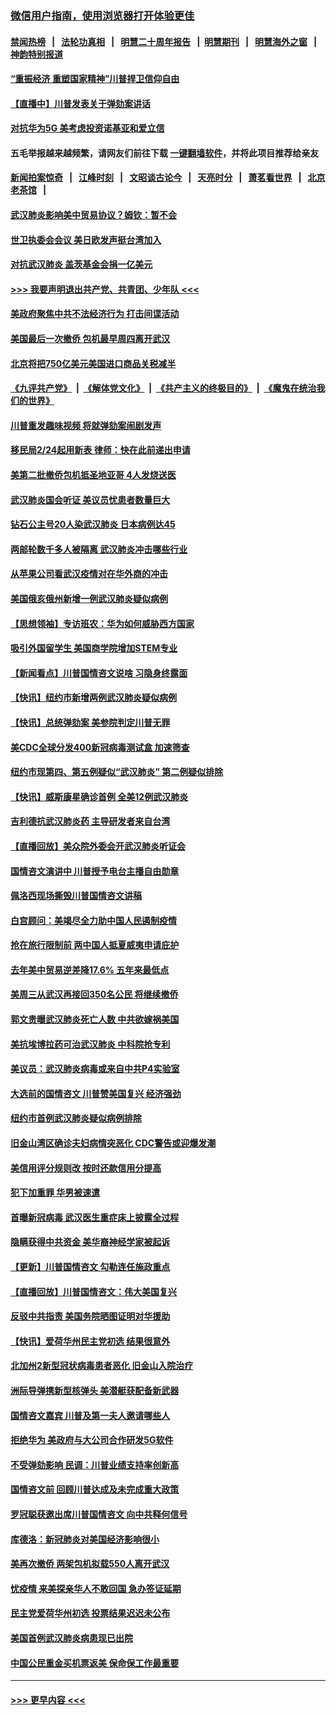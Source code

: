 ### [微信用户指南，使用浏览器打开体验更佳](https://github.com/gfw-breaker/banned-news1/blob/master/indexes/wechat-guide.md?t=0)
#### [禁闻热榜](热点新闻.md?t=0)  &nbsp;&nbsp;|&nbsp;&nbsp; [法轮功真相](https://github.com/gfw-breaker/truth/blob/master/README.md?t=0) &nbsp;&nbsp;|&nbsp;&nbsp; [明慧二十周年报告](https://github.com/gfw-breaker/mh-reports/blob/master/README.md?t=0) &nbsp;&nbsp;|&nbsp;&nbsp;[明慧期刊](https://github.com/gfw-breaker/mh-qikan) &nbsp;&nbsp;|&nbsp;&nbsp; [明慧海外之窗](https://github.com/gfw-breaker/mh-news/blob/master/README.md?t=0) &nbsp;&nbsp;|&nbsp;&nbsp; [神韵特别报道](https://github.com/gfw-breaker/mh-news/blob/master/shenyun.md?t=0)
#### [“重振经济 重塑国家精神”川普捍卫信仰自由](../pages/nsc412/n11849641.md?t=02070302) 
#### [【直播中】川普发表关于弹劾案讲话](../pages/nsc412/n11849472.md?t=02070302) 
#### [对抗华为5G 美考虑投资诺基亚和爱立信](../pages/nsc412/n11849510.md?t=02070302) 
#### 五毛举报越来越频繁，请网友们前往下载 [一键翻墙软件](https://github.com/gfw-breaker/ssr-accounts)，并将此项目推荐给亲友
#### [新闻拍案惊奇](https://github.com/gfw-breaker/banned-news1/blob/master/pages/link4.md) &nbsp;&nbsp;|&nbsp;&nbsp; [江峰时刻](https://github.com/gfw-breaker/banned-news1/blob/master/pages/link4.md) &nbsp;&nbsp;|&nbsp;&nbsp; [文昭谈古论今](https://github.com/gfw-breaker/banned-news1/blob/master/pages/link4.md) &nbsp;&nbsp;|&nbsp;&nbsp; [天亮时分](https://github.com/gfw-breaker/banned-news1/blob/master/pages/link4.md) &nbsp;&nbsp;|&nbsp;&nbsp; [萧茗看世界](https://github.com/gfw-breaker/banned-news1/blob/master/pages/link4.md) &nbsp;&nbsp;|&nbsp;&nbsp; [北京老茶馆](https://github.com/gfw-breaker/banned-news1/blob/master/pages/link4.md) &nbsp;&nbsp;|&nbsp;&nbsp; 
#### [武汉肺炎影响美中贸易协议？姆钦：暂不会](../pages/nsc412/n11849497.md?t=02070302) 
#### [世卫执委会会议 美日欧发声挺台湾加入](../pages/nsc412/n11849433.md?t=02070302) 
#### [对抗武汉肺炎 盖茨基金会捐一亿美元](../pages/nsc412/n11848953.md?t=02070302) 
#### [>>> 我要声明退出共产党、共青团、少年队 <<<](https://github.com/begood0513/goodnews/blob/master/quit/letter.md) 
#### [美政府聚焦中共不法经济行为 打击间谍活动](../pages/nsc412/n11849322.md?t=02070302) 
#### [美国最后一次撤侨 包机最早周四离开武汉](../pages/nsc412/n11849395.md?t=02070302) 
#### [北京将把750亿美元美国进口商品关税减半](../pages/nsc412/n11848896.md?t=02070302) 
#### [《九评共产党》](https://github.com/begood0513/9ping.md/blob/master/README.md) &nbsp;|&nbsp; [《解体党文化》](../../../../jtdwh.md/blob/master/README.md)  &nbsp;|&nbsp; [《共产主义的终极目的》](../../../../gczydzjmd.md/blob/master/README.md) &nbsp;|&nbsp; [《魔鬼在统治我们的世界》](../../../../mgztzwmdsj.md/blob/master/README.md) 
#### [川普重发趣味视频 将就弹劾案闹剧发声](../pages/nsc412/n11848715.md?t=02070302) 
#### [移民局2/24起用新表  律师：快在此前递出申请](../pages/nsc412/n11848220.md?t=02070302) 
#### [美第二批撤侨包机抵圣地亚哥 4人发烧送医](../pages/nsc412/n11847923.md?t=02070302) 
#### [武汉肺炎国会听证 美议员忧患者数量巨大](../pages/nsc412/n11844851.md?t=02070302) 
#### [钻石公主号20人染武汉肺炎 日本病例达45](../pages/nsc412/n11847823.md?t=02070302) 
#### [两邮轮数千多人被隔离 武汉肺炎冲击哪些行业](../pages/nsc412/n11847456.md?t=02070302) 
#### [从苹果公司看武汉疫情对在华外商的冲击](../pages/nsc412/n11847586.md?t=02070302) 
#### [美国俄亥俄州新增一例武汉肺炎疑似病例](../pages/nsc412/n11847714.md?t=02070302) 
#### [【思想领袖】专访班农：华为如何威胁西方国家](../pages/nsc412/n11847306.md?t=02070302) 
#### [吸引外国留学生 美国商学院增加STEM专业](../pages/nsc412/n11847417.md?t=02070302) 
#### [【新闻看点】川普国情咨文说啥 习隐身终露面](../pages/nsc412/n11847016.md?t=02070302) 
#### [【快讯】纽约市新增两例武汉肺炎疑似病例](../pages/nsc412/n11847250.md?t=02070302) 
#### [【快讯】总统弹劾案 美参院判定川普无罪](../pages/nsc412/n11847316.md?t=02070302) 
#### [美CDC全球分发400新冠病毒测试盒 加速筛查](../pages/nsc412/n11847260.md?t=02070302) 
#### [纽约市现第四、第五例疑似“武汉肺炎”   第二例疑似排除](../pages/nsc412/n11847332.md?t=02070302) 
#### [【快讯】威斯康星确诊首例 全美12例武汉肺炎](../pages/nsc412/n11847162.md?t=02070302) 
#### [吉利德抗武汉肺炎药 主导研发者来自台湾](../pages/nsc412/n11847064.md?t=02070302) 
#### [【直播回放】美众院外委会开武汉肺炎听证会](../pages/nsc412/n11846727.md?t=02070302) 
#### [国情咨文演讲中 川普授予电台主播自由勋章](../pages/nsc412/n11846815.md?t=02070302) 
#### [佩洛西现场撕毁川普国情咨文讲稿](../pages/nsc412/n11846724.md?t=02070302) 
#### [白宫顾问：美竭尽全力助中国人民遏制疫情](../pages/nsc412/n11846756.md?t=02070302) 
#### [抢在旅行限制前 两中国人抵夏威夷申请庇护](../pages/nsc412/n11846866.md?t=02070302) 
#### [去年美中贸易逆差降17.6% 五年来最低点](../pages/nsc412/n11846755.md?t=02070302) 
#### [美周三从武汉再接回350名公民 将继续撤侨](../pages/nsc412/n11846705.md?t=02070302) 
#### [郭文贵曝武汉肺炎死亡人数 中共欲嫁祸美国](../pages/nsc412/n11846240.md?t=02070302) 
#### [美抗埃博拉药可治武汉肺炎 中科院抢专利](../pages/nsc412/n11846409.md?t=02070302) 
#### [美议员：武汉肺炎病毒或来自中共P4实验室](../pages/nsc412/n11846043.md?t=02070302) 
#### [大选前的国情咨文 川普赞美国复兴 经济强劲](../pages/nsc412/n11845526.md?t=02070302) 
#### [纽约市首例武汉肺炎疑似病例排除](../pages/nsc412/n11844989.md?t=02070302) 
#### [旧金山湾区确诊夫妇病情突恶化 CDC警告或迎爆发潮](../pages/nsc412/n11845730.md?t=02070302) 
#### [美信用评分规则改  按时还款信用分提高](../pages/nsc412/n11845488.md?t=02070302) 
#### [犯下加重罪 华男被速遣](../pages/nsc412/n11845476.md?t=02070302) 
#### [首曝新冠病毒 武汉医生重症床上披露全过程](../pages/nsc412/n11845150.md?t=02070302) 
#### [隐瞒获得中共资金 美华裔神经学家被起诉](../pages/nsc412/n11844879.md?t=02070302) 
#### [【更新】川普国情咨文 勾勒连任施政重点](../pages/nsc412/n11845223.md?t=02070302) 
#### [【直播回放】川普国情咨文：伟大美国复兴](../pages/nsc412/n11842079.md?t=02070302) 
#### [反驳中共指责 美国务院晒图证明对华援助](../pages/nsc412/n11844859.md?t=02070302) 
#### [【快讯】爱荷华州民主党初选 结果很意外](../pages/nsc412/n11844878.md?t=02070302) 
#### [北加州2新型冠状病毒患者恶化 旧金山入院治疗](../pages/nsc412/n11844842.md?t=02070302) 
#### [洲际导弹携新型核弹头 美潜艇获配备新武器](../pages/nsc412/n11844680.md?t=02070302) 
#### [国情咨文嘉宾 川普及第一夫人邀请哪些人](../pages/nsc412/n11844712.md?t=02070302) 
#### [拒绝华为 美政府与大公司合作研发5G软件](../pages/nsc412/n11844625.md?t=02070302) 
#### [不受弹劾影响 民调：川普业绩支持率创新高](../pages/nsc412/n11844622.md?t=02070302) 
#### [国情咨文前 回顾川普达成及未完成重大政策](../pages/nsc412/n11844581.md?t=02070302) 
#### [罗冠聪获邀出席川普国情咨文 向中共释何信号](../pages/nsc412/n11844355.md?t=02070302) 
#### [库德洛：新冠肺炎对美国经济影响很小](../pages/nsc412/n11844418.md?t=02070302) 
#### [美再次撤侨 两架包机拟载550人离开武汉](../pages/nsc412/n11844407.md?t=02070302) 
#### [忧疫情 来美探亲华人不敢回国 急办签证延期](../pages/nsc412/n11843344.md?t=02070302) 
#### [民主党爱荷华州初选 投票结果迟迟未公布](../pages/nsc412/n11844207.md?t=02070302) 
#### [美国首例武汉肺炎病患现已出院](../pages/nsc412/n11842740.md?t=02070302) 
#### [中国公民重金买机票返美 保命保工作最重要](../pages/nsc412/n11843282.md?t=02070302) 

----
#### [ >>> 更早内容 <<< ](../indexes/nsc412-earlier.md)

